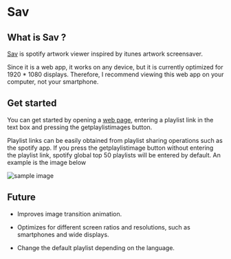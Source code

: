 # Sav

## What is Sav ?

[Sav](https://spotify-artwork-app.vercel.app/) is spotify artwork viewer inspired by itunes artwork screensaver. 

Since it is a web app, it works on any device, but it is currently optimized for 1920 * 1080 displays. Therefore, I recommend viewing this web app on your computer, not your smartphone.

## Get started

You can get started by opening a [web page](https://spotify-artwork-app.vercel.app/), entering a playlist link in the text box and pressing the getplaylistimages button. 

Playlist links can be easily obtained from playlist sharing operations such as the spotify app. If you press the getplaylistimage button without entering the playlist link, spotify global top 50 playlists will be entered by default. An example is the image below

![sample image](https://user-images.githubusercontent.com/61040486/107219541-98e6ed00-6a54-11eb-9928-48d482859720.gif)

## Future

- Improves image transition animation.

- Optimizes for different screen ratios and resolutions, such as smartphones and wide displays.

- Change the default playlist depending on the language.
